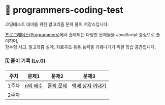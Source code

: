 # 📌 programmers-coding-test

코딩테스트 대비를 위한 알고리즘 문제 풀이 저장소입니다.

[프로그래머스(Programmers)](https://programmers.co.kr)에서 출제되는 다양한 문제들을 JavaScript 중심으로 풀이하며,  
함수형 사고, 알고리즘 설계, 자료구조 응용 능력을 키워나가기 위한 학습 공간입니다.



### 🗓️ 풀이 기록 (Lv.0)
| 주차 | 문제1| 문제2 | 문제3 |
|------|------|-------|-------|
| 1주차 | [n의 배수](https://school.programmers.co.kr/learn/courses/30/lessons/181937) | [홀짝 문제](https://school.programmers.co.kr/learn/courses/30/lessons/181935) | [택배 상자 꺼내기 ](https://school.programmers.co.kr/learn/courses/30/lessons/389478) |
| 2주차 |  |